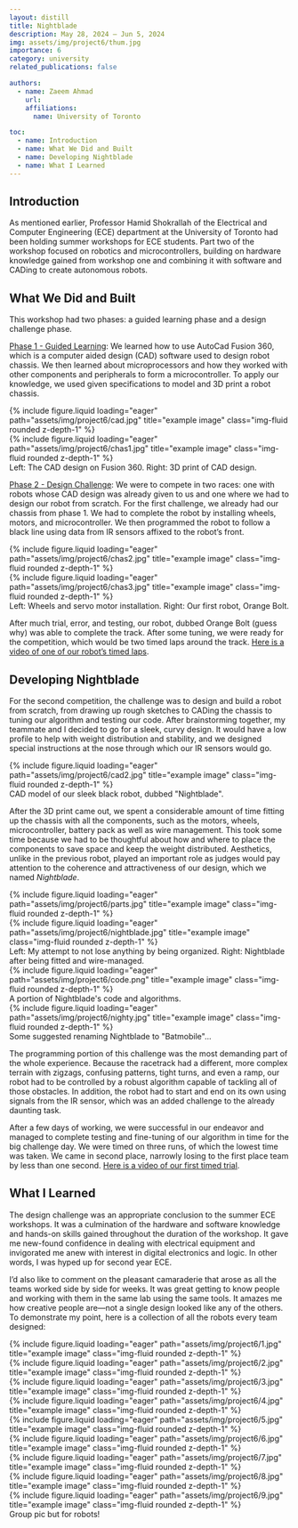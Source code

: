```yaml
---
layout: distill
title: Nightblade
description: May 28, 2024 — Jun 5, 2024
img: assets/img/project6/thum.jpg
importance: 6
category: university
related_publications: false

authors:
  - name: Zaeem Ahmad
    url: 
    affiliations:
      name: University of Toronto

toc:
  - name: Introduction
  - name: What We Did and Built
  - name: Developing Nightblade
  - name: What I Learned
---
```


## Introduction

As mentioned earlier, Professor Hamid Shokrallah of the Electrical and Computer Engineering (ECE) department at the University of Toronto had been holding summer workshops for ECE students. Part two of the workshop focused on robotics and microcontrollers, building on hardware knowledge gained from workshop one and combining it with software and CADing to create autonomous robots.

## What We Did and Built

This workshop had two phases: a guided learning phase and a design challenge phase.

<u>Phase 1 - Guided Learning</u>: We learned how to use AutoCad Fusion 360, which is a computer aided design (CAD) software used to design robot chassis. We then learned about microprocessors and how they worked with other components and peripherals to form a microcontroller. To apply our knowledge, we used given specifications to model and 3D print a robot chassis. 

<div class="row">
    <div class="col-sm mt-3 mt-md-0">
        {% include figure.liquid loading="eager" path="assets/img/project6/cad.jpg" title="example image" class="img-fluid rounded z-depth-1" %}
    </div>
    <div class="col-sm mt-3 mt-md-0">
        {% include figure.liquid loading="eager" path="assets/img/project6/chas1.jpg" title="example image" class="img-fluid rounded z-depth-1" %}
    </div>
</div>
<div class="caption">
    Left: The CAD design on Fusion 360. Right: 3D print of CAD design.
</div>

<u>Phase 2 - Design Challenge</u>: We were to compete in two races: one with robots whose CAD design was already given to us and one where we had to design our robot from scratch. For the first challenge, we already had our chassis from phase 1. We had to complete the robot by installing wheels, motors, and microcontroller. We then programmed the robot to follow a black line using data from IR sensors affixed to the robot’s front. 

<div class="row">
    <div class="col-sm mt-3 mt-md-0">
        {% include figure.liquid loading="eager" path="assets/img/project6/chas2.jpg" title="example image" class="img-fluid rounded z-depth-1" %}
    </div>
    <div class="col-sm mt-3 mt-md-0">
        {% include figure.liquid loading="eager" path="assets/img/project6/chas3.jpg" title="example image" class="img-fluid rounded z-depth-1" %}
    </div>
</div>
<div class="caption">
    Left: Wheels and servo motor installation. Right: Our first robot, Orange Bolt.
</div>

After much trial, error, and testing, our robot, dubbed Orange Bolt (guess why) was able to complete the track. After some tuning, we were ready for the competition, which would be two timed laps around the track. [Here is a video of one of our robot’s timed laps](https://youtu.be/bRltscjyPlU).

## Developing Nightblade

For the second competition, the challenge was to design and build a robot from scratch, from drawing up rough sketches to CADing the chassis to tuning our algorithm and testing our code. After brainstorming together, my teammate and I decided to go for a sleek, curvy design. It would have a low profile to help with weight distribution and stability, and we designed special instructions at the nose through which our IR sensors would go.

<div class="row">
    <div class="col-sm mt-3 mt-md-0">
        {% include figure.liquid loading="eager" path="assets/img/project6/cad2.jpg" title="example image" class="img-fluid rounded z-depth-1" %}
    </div>
</div>
<div class="caption">
    CAD model of our sleek black robot, dubbed "Nightblade". 
</div>

After the 3D print came out, we spent a considerable amount of time fitting up the chassis with all the components, such as the motors, wheels, microcontroller, battery pack as well as wire management. This took some time because we had to be thoughtful about how and where to place the components to save space and keep the weight distributed. Aesthetics, unlike in the previous robot, played an important role as judges would pay attention to the coherence and attractiveness of our design, which we named *Nightblade*.

<div class="row">
    <div class="col-sm mt-3 mt-md-0">
        {% include figure.liquid loading="eager" path="assets/img/project6/parts.jpg" title="example image" class="img-fluid rounded z-depth-1" %}
    </div>
    <div class="col-sm mt-3 mt-md-0">
        {% include figure.liquid loading="eager" path="assets/img/project6/nightblade.jpg" title="example image" class="img-fluid rounded z-depth-1" %}
    </div>
</div>
<div class="caption">
    Left: My attempt to not lose anything by being organized. Right: Nightblade after being fitted and wire-managed.
</div>

<div class="row">
    <div class="col-sm mt-3 mt-md-0">
        {% include figure.liquid loading="eager" path="assets/img/project6/code.png" title="example image" class="img-fluid rounded z-depth-1" %}
    </div>
</div>
<div class="caption">
    A portion of Nightblade's code and algorithms.
</div>

<div class="row">
    <div class="col-sm mt-3 mt-md-0">
        {% include figure.liquid loading="eager" path="assets/img/project6/nighty.jpg" title="example image" class="img-fluid rounded z-depth-1" %}
    </div>
</div>
<div class="caption">
    Some suggested renaming Nightblade to "Batmobile"...
</div>

The programming portion of this challenge was the most demanding part of the whole experience. Because the racetrack had a different, more complex terrain with zigzags, confusing patterns, tight turns, and even a ramp, our robot had to be controlled by a robust algorithm capable of tackling all of those obstacles. In addition, the robot had to start and end on its own using signals from the IR sensor, which was an added challenge to the already daunting task. 

After a few days of working, we were successful in our endeavor and managed to complete testing and fine-tuning of our algorithm in time for the big challenge day. We were timed on three runs, of which the lowest time was taken. We came in second place, narrowly losing to the first place team by less than one second. [Here is a video of our first timed trial](https://youtu.be/FEt-2VCVJwU).

## What I Learned

The design challenge was an appropriate conclusion to the summer ECE workshops. It was a culmination of the hardware and software knowledge and hands-on skills gained throughout the duration of the workshop. It gave me new-found confidence in dealing with electrical equipment and invigorated me anew with interest in digital electronics and logic. In other words, I was hyped up for second year ECE. 

I’d also like to comment on the pleasant camaraderie that arose as all the teams worked side by side for weeks. It was great getting to know people and working with them in the same lab using the same tools. It amazes me how creative people are—not a single design looked like any of the others. To demonstrate my point, here is a collection of all the robots every team designed:

<div class="row">
    <div class="col-sm mt-3 mt-md-0">
        {% include figure.liquid loading="eager" path="assets/img/project6/1.jpg" title="example image" class="img-fluid rounded z-depth-1" %}
    </div>
    <div class="col-sm mt-3 mt-md-0">
        {% include figure.liquid loading="eager" path="assets/img/project6/2.jpg" title="example image" class="img-fluid rounded z-depth-1" %}
    </div>
</div>

<div class="row">
    <div class="col-sm mt-3 mt-md-0">
        {% include figure.liquid loading="eager" path="assets/img/project6/3.jpg" title="example image" class="img-fluid rounded z-depth-1" %}
    </div>
    <div class="col-sm mt-3 mt-md-0">
        {% include figure.liquid loading="eager" path="assets/img/project6/4.jpg" title="example image" class="img-fluid rounded z-depth-1" %}
    </div>
</div>

<div class="row">
    <div class="col-sm mt-3 mt-md-0">
        {% include figure.liquid loading="eager" path="assets/img/project6/5.jpg" title="example image" class="img-fluid rounded z-depth-1" %}
    </div>
    <div class="col-sm mt-3 mt-md-0">
        {% include figure.liquid loading="eager" path="assets/img/project6/6.jpg" title="example image" class="img-fluid rounded z-depth-1" %}
    </div>
</div>

<div class="row">
    <div class="col-sm mt-3 mt-md-0">
        {% include figure.liquid loading="eager" path="assets/img/project6/7.jpg" title="example image" class="img-fluid rounded z-depth-1" %}
    </div>
    <div class="col-sm mt-3 mt-md-0">
        {% include figure.liquid loading="eager" path="assets/img/project6/8.jpg" title="example image" class="img-fluid rounded z-depth-1" %}
    </div>
</div>

<div class="row">
    <div class="col-sm mt-3 mt-md-0">
        {% include figure.liquid loading="eager" path="assets/img/project6/9.jpg" title="example image" class="img-fluid rounded z-depth-1" %}
    </div>
</div>
<div class="caption">
    Group pic but for robots!
</div>